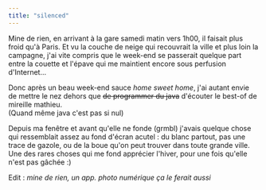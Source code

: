 ```yaml
---
title: "silenced"
---
```


Mine de rien, en arrivant à la gare samedi matin vers 1h00, il faisait plus
froid qu'à Paris. Et vu la couche de neige qui recouvrait la ville et plus
loin la campagne, j'ai vite compris que le week-end se passerait quelque part
entre la couette et l'épave qui me maintient encore sous perfusion
d'Internet...

Donc après un beau week-end sauce _home sweet home_, j'ai autant envie de
mettre le nez dehors que <s>de programmer du java</s> d'écouter le best-of de
mireille mathieu.  
(Quand même java c'est pas si nul)

Depuis ma fenêtre et avant qu'elle ne fonde (grmbl) j'avais quelque chose qui
ressemblait assez au fond d'écran acutel : du blanc partout, pas une trace de
gazole, ou de la boue qu'on peut trouver dans toute grande ville.  
Une des rares choses qui me fond apprécier l'hiver, pour une fois qu'elle
n'est pas gâchée :)

Edit : _mine de rien, un app. photo numérique ça le ferait aussi_

